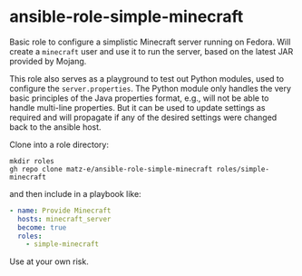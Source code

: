 # ansible-role-simple-minecraft

Basic role to configure a simplistic Minecraft server running on Fedora.  Will create a
`minecraft` user and use it to run the server, based on the latest JAR provided by Mojang.

This role also serves as a playground to test out Python modules, used to configure the
`server.properties`.  The Python module only handles the very basic principles of the Java
properties format, e.g., will not be able to handle multi-line properties.  But it can be
used to update settings as required and will propagate if any of the desired settings
were changed back to the ansible host.

Clone into a role directory:
```console
mkdir roles
gh repo clone matz-e/ansible-role-simple-minecraft roles/simple-minecraft
```
and then include in a playbook like:
```yaml
- name: Provide Minecraft
  hosts: minecraft_server
  become: true
  roles:
    - simple-minecraft
```

Use at your own risk.

